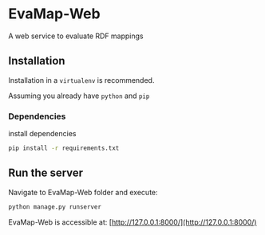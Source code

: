 # EvaMap-Web
A web service to evaluate RDF mappings

## Installation
Installation in a `virtualenv` is recommended.

Assuming you already have `python` and `pip`

### Dependencies
install dependencies

```bash
pip install -r requirements.txt
```

## Run the server
Navigate to EvaMap-Web folder and execute:

```bash
python manage.py runserver
```
EvaMap-Web is accessible at: [http://127.0.0.1:8000/](http://127.0.0.1:8000/)